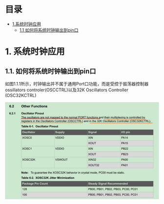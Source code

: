 # 目录
* [1.系统时钟应用](#1-系统时钟应用)
  * [1.1 如何将系统时钟输出到pin口](#11-如何将系统时钟输出到pin口)


# 1. 系统时钟应用
## 1.1. 如何将系统时钟输出到pin口
  如图1.1.1所示，时钟输出并不属于通用Port口功能，而是受控于振荡器控制器ossillators controler(OSCCTRL)以及32K Oscillators Controller (OSC32KCTRL)

![images](https://github.com/yuchengstudio/SAMD51/blob/master/aplication_note/pictures/sysclock_001.jpg)


